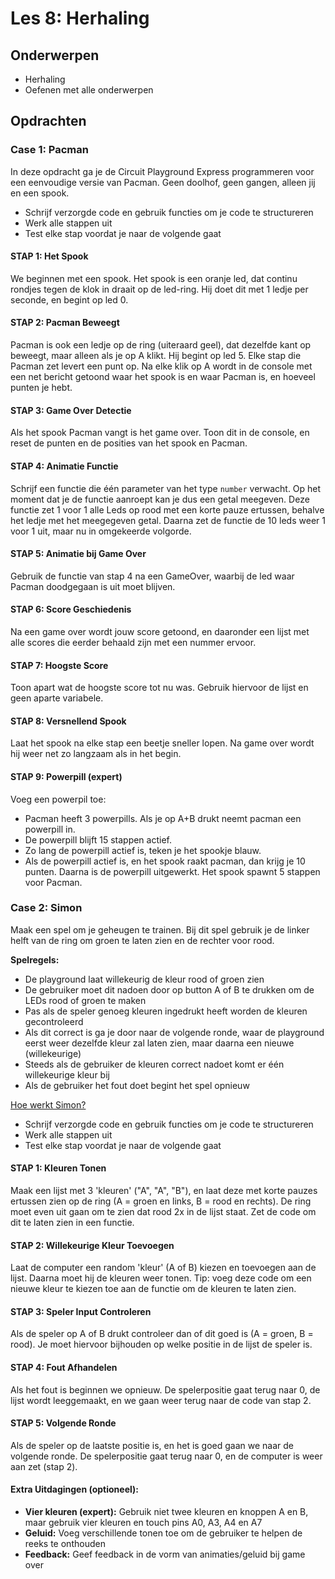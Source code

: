 # Les 8: Herhaling

## Onderwerpen

- Herhaling
- Oefenen met alle onderwerpen

<!--

- Herhaling niet hier, maar in de slides
- Alle concepten in cases

-->

## Opdrachten

### Case 1: Pacman

In deze opdracht ga je de Circuit Playground Express programmeren voor een eenvoudige versie van Pacman. Geen doolhof,
geen gangen, alleen jij en een spook.

- Schrijf verzorgde code en gebruik functies om je code te structureren
- Werk alle stappen uit
- Test elke stap voordat je naar de volgende gaat

#### STAP 1: Het Spook

We beginnen met een spook. Het spook is een oranje led, dat continu rondjes tegen de klok in draait op de led-ring. Hij
doet dit met 1 ledje per seconde, en begint op led 0.

#### STAP 2: Pacman Beweegt

Pacman is ook een ledje op de ring (uiteraard geel), dat dezelfde kant op beweegt, maar alleen als je op A klikt. Hij
begint op led 5. Elke stap die Pacman zet levert een punt op. Na elke klik op A wordt in de console met een net bericht
getoond waar het spook is en waar Pacman is, en hoeveel punten je hebt.

#### STAP 3: Game Over Detectie

Als het spook Pacman vangt is het game over. Toon dit in de console, en reset de punten en de posities van het spook en
Pacman.

#### STAP 4: Animatie Functie

Schrijf een functie die één parameter van het type `number` verwacht. Op het moment dat je de functie aanroept kan je
dus een getal meegeven. Deze functie zet 1 voor 1 alle Leds op rood met een korte pauze ertussen, behalve het ledje met
het meegegeven getal. Daarna zet de functie de 10 leds weer 1 voor 1 uit, maar nu in omgekeerde volgorde.

#### STAP 5: Animatie bij Game Over

Gebruik de functie van stap 4 na een GameOver, waarbij de led waar Pacman doodgegaan is uit moet blijven.

#### STAP 6: Score Geschiedenis

Na een game over wordt jouw score getoond, en daaronder een lijst met alle scores die eerder behaald zijn met een
nummer ervoor.

#### STAP 7: Hoogste Score

Toon apart wat de hoogste score tot nu was. Gebruik hiervoor de lijst en geen aparte variabele.

#### STAP 8: Versnellend Spook

Laat het spook na elke stap een beetje sneller lopen. Na game over wordt hij weer net zo langzaam als in het begin.

#### STAP 9: Powerpill (expert)

Voeg een powerpil toe:

- Pacman heeft 3 powerpills. Als je op A+B drukt neemt pacman een powerpill in.
- De powerpill blijft 15 stappen actief.
- Zo lang de powerpill actief is, teken je het spookje blauw.
- Als de powerpill actief is, en het spook raakt pacman, dan krijg je 10 punten. Daarna is de powerpill uitgewerkt. Het
  spook spawnt 5 stappen voor Pacman.

### Case 2: Simon

Maak een spel om je geheugen te trainen. Bij dit spel gebruik je de linker helft van de ring om groen te laten zien en
de rechter voor rood.

**Spelregels:**

- De playground laat willekeurig de kleur rood of groen zien
- De gebruiker moet dit nadoen door op button A of B te drukken om de LEDs rood of groen te maken
- Pas als de speler genoeg kleuren ingedrukt heeft worden de kleuren gecontroleerd
- Als dit correct is ga je door naar de volgende ronde, waar de playground eerst weer dezelfde kleur zal laten zien,
  maar daarna een nieuwe (willekeurige)
- Steeds als de gebruiker de kleuren correct nadoet komt er één willekeurige kleur bij
- Als de gebruiker het fout doet begint het spel opnieuw

[Hoe werkt Simon?](https://www.youtube.com/watch?v=1Yqj76Q4jJ4)

- Schrijf verzorgde code en gebruik functies om je code te structureren
- Werk alle stappen uit
- Test elke stap voordat je naar de volgende gaat

#### STAP 1: Kleuren Tonen

Maak een lijst met 3 'kleuren' ("A", "A", "B"), en laat deze met korte pauzes ertussen zien op de ring (A = groen en
links, B = rood en rechts). De ring moet even uit gaan om te zien dat rood 2x in de lijst staat. Zet de code om dit te
laten zien in een functie.

#### STAP 2: Willekeurige Kleur Toevoegen

Laat de computer een random 'kleur' (A of B) kiezen en toevoegen aan de lijst. Daarna moet hij de kleuren weer tonen.
Tip: voeg deze code om een nieuwe kleur te kiezen toe aan de functie om de kleuren te laten zien.

#### STAP 3: Speler Input Controleren

Als de speler op A of B drukt controleer dan of dit goed is (A = groen, B = rood). Je moet hiervoor bijhouden op welke
positie in de lijst de speler is.

#### STAP 4: Fout Afhandelen

Als het fout is beginnen we opnieuw. De spelerpositie gaat terug naar 0, de lijst wordt leeggemaakt, en we gaan weer
terug naar de code van stap 2.

#### STAP 5: Volgende Ronde

Als de speler op de laatste positie is, en het is goed gaan we naar de volgende ronde. De spelerpositie gaat terug naar
0, en de computer is weer aan zet (stap 2).

#### Extra Uitdagingen (optioneel):

- **Vier kleuren (expert):** Gebruik niet twee kleuren en knoppen A en B, maar gebruik vier kleuren en touch pins A0,
  A3, A4 en A7
- **Geluid:** Voeg verschillende tonen toe om de gebruiker te helpen de reeks te onthouden
- **Feedback:** Geef feedback in de vorm van animaties/geluid bij game over
